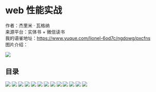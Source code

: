 # web 性能实战

作者：杰里米 · 瓦格纳   
来源平台：实体书 + 微信读书   
我的语雀地址：https://www.yuque.com/lionel-6od7c/ngdowg/pxcfns  
图片介绍：

![](img/img1.png)


## 目录

![](./img/img2.png)
![](./img/img3.png)
![](./img/img4.png)
![](./img/img5.png)
![](./img/img6.png)
![](./img/img7.png)
![](./img/img8.png)
![](./img/img9.png)
![](./img/img10.png)
![](./img/img11.png)
![](./img/img12.png)
![](./img/img13.png)
![](./img/img14.png)

